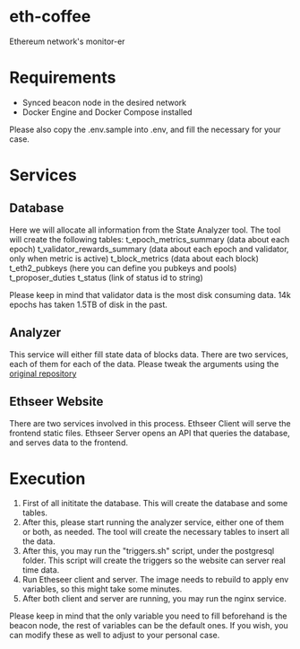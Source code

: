 # eth-coffee
Ethereum network's monitor-er

# Requirements

- Synced beacon node in the desired network
- Docker Engine and Docker Compose installed

Please also copy the .env.sample into .env, and fill the necessary for your case.

# Services

## Database
Here we will allocate all information from the State Analyzer tool.
The tool will create the following tables:
t_epoch_metrics_summary (data about each epoch)
t_validator_rewards_summary (data about each epoch and validator, only when metric is active)
t_block_metrics (data about each block)
t_eth2_pubkeys (here you can define you pubkeys and pools)
t_proposer_duties
t_status (link of status id to string)

Please keep in mind that validator data is the most disk consuming data.
14k epochs has taken 1.5TB of disk in the past.

## Analyzer

This service will either fill state data of blocks data.
There are two services, each of them for each of the data.
Please tweak the arguments using the [original repository](https://github.com/cortze/eth-cl-state-analyzer)

## Ethseer Website

There are two services involved in this process.
Ethseer Client will serve the frontend static files.
Ethseer Server opens an API that queries the database, and serves data to the frontend.

# Execution

1. First of all inititate the database. This will create the database and some tables.
2. After this, please start running the analyzer service, either one of them or both, as needed. The tool will create the necessary tables to insert all  the data.
3. After this, you may run the "triggers.sh" script, under the postgresql folder. This script will create the triggers so the website can server real time data.
4. Run Etheseer client and server. The image needs to rebuild to apply env variables, so this might take some minutes.
5. After both client and server are running, you may run the nginx service. 

Please keep in mind that the only variable you need to fill beforehand is the beacon node, the rest of variables can be the default ones. If you wish, you can modify these as well to adjust to your personal case.

